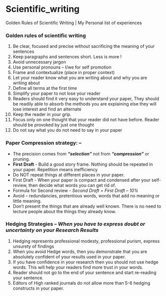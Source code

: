 # Scientific_writing
Golden Rules of Scientific Writing | My Personal list of experiences

### Golden rules of scientific writing
1.	Be clear, focused and precise without sacrificing the meaning of your sentences
2.	Keep paragraphs and sentences short. Less is more !
3.	Avoid unnecessary jargon
4.	Use personal pronouns – I/we for self promotion
5.	Frame and contextualize (place in proper context) 
6.	Let your reader know what you are writing about and why you are writing about
7.	Define all terms at the first time
8.	Simplify your paper to not lose your reader
9.	Readers should find it very easy to understand your paper, They should be readily able to absorb the methods you are explaining else they will lose interest and find an alternate
10.	Keep the reader in your grip.
11.	Focus only on one thought that your reader did not have before. Reader should be provoked by just one thought
12.	Do not say what you do not need to say in your paper

### Paper Compression strategy: – 
- The precision comes from **_“selection”_** not from **_“compression”_** or pruning.
-	**First Draft** - Build a good story frame. Nothing should be repeated in your paper. Repetition means inefficiency
-	Do NOT repeat things at different places in your paper.
-	First Draft - When your paper is compact and condensed after your self-review, then decide what words you can get rid of.
-	Formula for Second review - *Second Draft = First Draft – 10%*
-	Avoid – redundancies, pretentious words, words that add no meaning or little meaning.
-	Don’t present the things that are already well known. There is no need to lecture people about the things they already know.

### Hedging Strategies – *When you have to express doubt or uncertainty on your Research Results*
1.	Hedging represents professional modesty, professional purism, express unsurety of findings
2.	When you avoid Hedge words, then you demonstrate that you are absolutely confident of your results used in your paper. 
3.	If you have confidence in your research then you should not use hedge words. This will help your readers find more trust in your words.
4.	Reader should not go to the end of your sentence and start re-reading your sentence.
5.	Editors of High ranked journals do not allow more than 5-6 hedging constructs in your paper.
